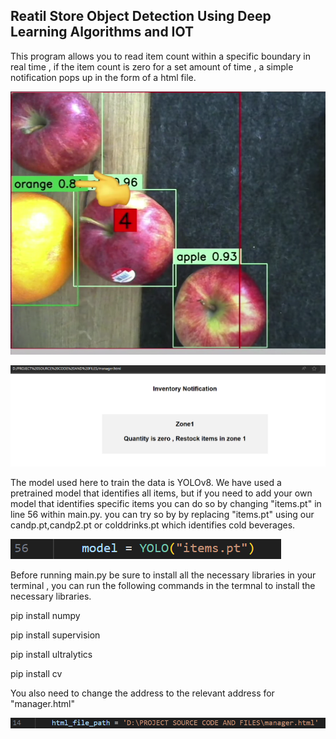 ## Reatil Store Object Detection Using Deep Learning Algorithms and IOT

This program allows you to read item count within a specific boundary in real time , if the item count is zero for a set amount of time , a simple notification pops up in the form of a html file.

![Within redbox counts items](image.png)

![Notification](image-1.png)


The model used here to train the data is YOLOv8. We have used a pretrained model that identifies all items, but if you need to add your own model that identifies specific items you can do so by changing "items.pt"  in line 56 within main.py. you can try so by by replacing "items.pt" using our candp.pt,candp2.pt or colddrinks.pt which identifies cold beverages.

![in main.py ->  Line56 : change .ptfile](image-4.png)

Before running main.py be sure to install all the necessary libraries in your terminal , you can run the following commands in the termnal to install the necessary libraries. 

pip install numpy

pip install supervision

pip install ultralytics

pip install cv 

You also need to change the address to the relevant address for "manager.html"

![in main.py -> Line 14: change address of manager.html of your directory](image-3.png)
